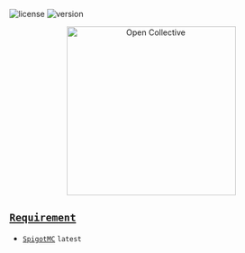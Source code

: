 ![license](https://img.shields.io/badge/license-MIT-blue) ![version](https://img.shields.io/badge/version-1.0.0-blue)
<div align="center">
  <a href="https://opencollective.com/mcengine" target="_blank" rel="noopener noreferrer">
    <img width="300" src="https://opencollective.com/public/images/opencollectivelogo.svg" alt="Open Collective">
  </a>
</div>

## [`Requirement`](https://mcengine.github.com/mcengine/Requirement.html)
- [`SpigotMC`](https://www.spigotmc.org) `latest`